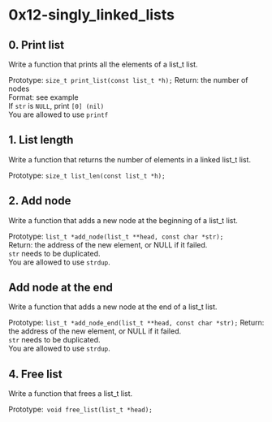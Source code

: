 # 0x12-singly_linked_lists

## 0. Print list
Write a function that prints all the elements of a list_t list.  

Prototype: `size_t print_list(const list_t *h);` 
Return: the number of nodes  
Format: see example  
If `str` is `NULL`, print `[0] (nil)`  
You are allowed to use `printf`  

## 1. List length  
Write a function that returns the number of elements in a linked list_t list.  

Prototype: `size_t list_len(const list_t *h);`


## 2. Add node

Write a function that adds a new node at the beginning of a list_t list.  

Prototype: `list_t *add_node(list_t **head, const char *str);`  
Return: the address of the new element, or NULL if it failed.  
`str` needs to be duplicated.  
You are allowed to use `strdup`.  

## Add node at the end
Write a function that adds a new node at the end of a list_t list.  

Prototype: `list_t *add_node_end(list_t **head, const char *str);`
Return: the address of the new element, or NULL if it failed.  
`str` needs to be duplicated.  
You are allowed to use `strdup`.  

## 4. Free list   
Write a function that frees a list_t list.  

Prototype:` void free_list(list_t *head);`  
